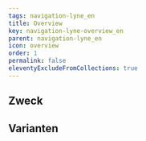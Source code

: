 ```yaml
---
tags: navigation-lyne_en
title: Overview
key: navigation-lyne-overview_en
parent: navigation-lyne_en
icon: overview
order: 1
permalink: false
eleventyExcludeFromCollections: true
---
```


## Zweck

## Varianten

